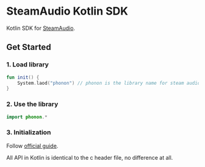 # SteamAudio Kotlin SDK

Kotlin SDK for [SteamAudio](https://valvesoftware.github.io/steam-audio/).

## Get Started

### 1. Load library

```kotlin
fun init() {
    System.laod("phonon") // phonon is the library name for steam audio
}
```

### 2. Use the library

```kotlin
import phonon.*
```

### 3. Initialization

Follow [official guide](https://valvesoftware.github.io/steam-audio/doc/capi/getting-started.html).

All API in Kotlin is identical to the c header file, no difference at all.
